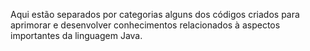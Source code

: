 Aqui estão separados por categorias alguns dos códigos criados para aprimorar e desenvolver conhecimentos 
relacionados à aspectos importantes da linguagem Java.
